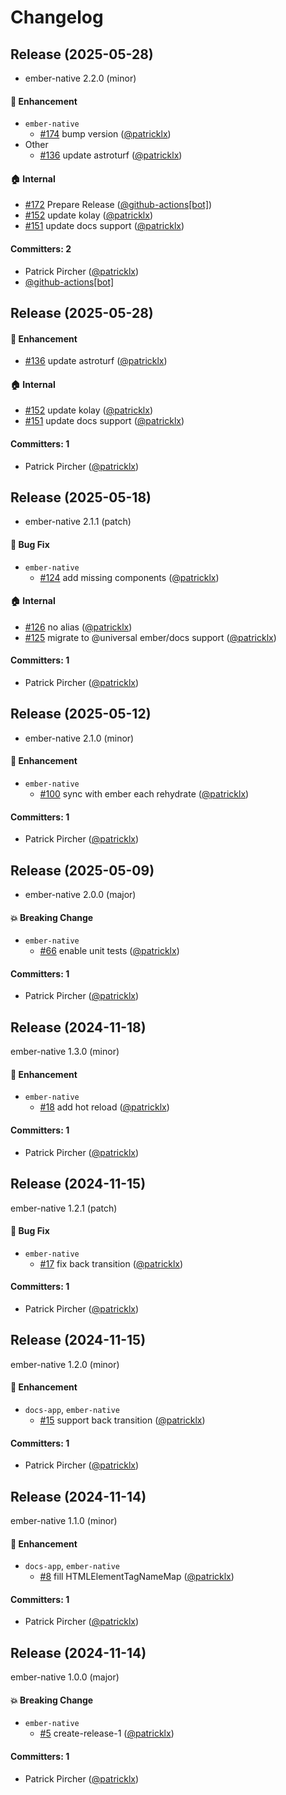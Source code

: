 # Changelog

## Release (2025-05-28)

* ember-native 2.2.0 (minor)

#### :rocket: Enhancement
* `ember-native`
  * [#174](https://github.com/ember-native/ember-native/pull/174) bump version ([@patricklx](https://github.com/patricklx))
* Other
  * [#136](https://github.com/ember-native/ember-native/pull/136) update astroturf ([@patricklx](https://github.com/patricklx))

#### :house: Internal
* [#172](https://github.com/ember-native/ember-native/pull/172) Prepare Release ([@github-actions[bot]](https://github.com/apps/github-actions))
* [#152](https://github.com/ember-native/ember-native/pull/152) update kolay ([@patricklx](https://github.com/patricklx))
* [#151](https://github.com/ember-native/ember-native/pull/151) update docs support ([@patricklx](https://github.com/patricklx))

#### Committers: 2
- Patrick Pircher ([@patricklx](https://github.com/patricklx))
- [@github-actions[bot]](https://github.com/apps/github-actions)

## Release (2025-05-28)



#### :rocket: Enhancement
* [#136](https://github.com/ember-native/ember-native/pull/136) update astroturf ([@patricklx](https://github.com/patricklx))

#### :house: Internal
* [#152](https://github.com/ember-native/ember-native/pull/152) update kolay ([@patricklx](https://github.com/patricklx))
* [#151](https://github.com/ember-native/ember-native/pull/151) update docs support ([@patricklx](https://github.com/patricklx))

#### Committers: 1
- Patrick Pircher ([@patricklx](https://github.com/patricklx))

## Release (2025-05-18)

* ember-native 2.1.1 (patch)

#### :bug: Bug Fix
* `ember-native`
  * [#124](https://github.com/ember-native/ember-native/pull/124) add missing components ([@patricklx](https://github.com/patricklx))

#### :house: Internal
* [#126](https://github.com/ember-native/ember-native/pull/126) no alias ([@patricklx](https://github.com/patricklx))
* [#125](https://github.com/ember-native/ember-native/pull/125) migrate to @universal ember/docs support ([@patricklx](https://github.com/patricklx))

#### Committers: 1
- Patrick Pircher ([@patricklx](https://github.com/patricklx))

## Release (2025-05-12)

* ember-native 2.1.0 (minor)

#### :rocket: Enhancement
* `ember-native`
  * [#100](https://github.com/ember-native/ember-native/pull/100) sync with ember each rehydrate ([@patricklx](https://github.com/patricklx))

#### Committers: 1
- Patrick Pircher ([@patricklx](https://github.com/patricklx))

## Release (2025-05-09)

* ember-native 2.0.0 (major)

#### :boom: Breaking Change
* `ember-native`
  * [#66](https://github.com/ember-native/ember-native/pull/66) enable unit tests ([@patricklx](https://github.com/patricklx))

#### Committers: 1
- Patrick Pircher ([@patricklx](https://github.com/patricklx))

## Release (2024-11-18)

ember-native 1.3.0 (minor)

#### :rocket: Enhancement
* `ember-native`
  * [#18](https://github.com/ember-native/ember-native/pull/18) add hot reload ([@patricklx](https://github.com/patricklx))

#### Committers: 1
- Patrick Pircher ([@patricklx](https://github.com/patricklx))

## Release (2024-11-15)

ember-native 1.2.1 (patch)

#### :bug: Bug Fix
* `ember-native`
  * [#17](https://github.com/ember-native/ember-native/pull/17) fix back transition ([@patricklx](https://github.com/patricklx))

#### Committers: 1
- Patrick Pircher ([@patricklx](https://github.com/patricklx))

## Release (2024-11-15)

ember-native 1.2.0 (minor)

#### :rocket: Enhancement
* `docs-app`, `ember-native`
  * [#15](https://github.com/ember-native/ember-native/pull/15) support back transition ([@patricklx](https://github.com/patricklx))

#### Committers: 1
- Patrick Pircher ([@patricklx](https://github.com/patricklx))

## Release (2024-11-14)

ember-native 1.1.0 (minor)

#### :rocket: Enhancement
* `docs-app`, `ember-native`
  * [#8](https://github.com/ember-native/ember-native/pull/8) fill HTMLElementTagNameMap ([@patricklx](https://github.com/patricklx))

#### Committers: 1
- Patrick Pircher ([@patricklx](https://github.com/patricklx))

## Release (2024-11-14)

ember-native 1.0.0 (major)

#### :boom: Breaking Change
* `ember-native`
  * [#5](https://github.com/ember-native/ember-native/pull/5) create-release-1 ([@patricklx](https://github.com/patricklx))

#### Committers: 1
- Patrick Pircher ([@patricklx](https://github.com/patricklx))
